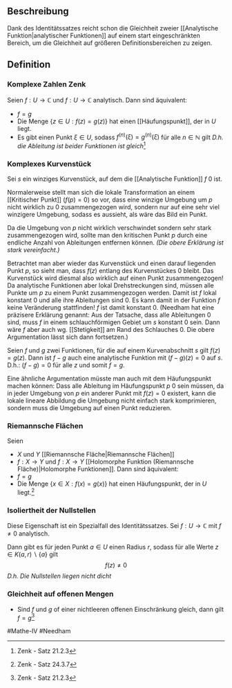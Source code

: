 ## Beschreibung
Dank des Identitätssatzes reicht schon die Gleichheit zweier [[Analytische Funktion|analytischer Funktionen]] auf einem start eingeschränkten Bereich, um die Gleichheit auf größeren Definitionsbereichen zu zeigen.

## Definition
### Komplexe Zahlen Zenk
Seien $f: U \to \mathbb{C}$ und $f: U \to \mathbb{C}$ analytisch.
Dann sind äquivalent:
- $f=g$
- Die Menge $\{z\in U: f(z)=g(z)\}$ hat einen [[Häufungspunkt]], der in $U$ liegt.
- Es gibt einen Punkt $\xi \in U$, sodass $f^{(n)}(\xi)= g^{(n)}(\xi)$ für alle $n\in \mathbb{N}$ gilt
*D.h. die Ableitung ist beider Funktionen ist gleich*[^1]

### Komplexes Kurvenstück
Sei $s$ ein winziges Kurvenstück, auf dem die [[Analytische Funktion]] $f$ 0 ist.

Normalerweise stellt man sich die lokale Transformation an einem [[Kritischer Punkt]] ($f(p) = 0$) so vor, dass eine winzige Umgebung um $p$ nicht wirklich zu 0 zusammengezogen wird, sondern nur auf eine sehr viel winzigere Umgebung, sodass es aussieht, als wäre das Bild ein Punkt. 

Da die Umgebung von $p$ nicht wirklich verschwindet sondern sehr stark zusammengezogen wird, sollte man den kritischen Punkt $p$ durch eine endliche Anzahl von Ableitungen entfernen können.
*(Die obere Erklärung ist stark vereinfacht.)*

Betrachtet man aber wieder das Kurvenstück und einen darauf liegenden Punkt $p$, so sieht man, dass $f(z)$ entlang des Kurvenstückes 0 bleibt.
Das Kurvenstück wird diesmal also wirklich auf einen Punkt zusammengezogen!
Da analytische Funktionen aber lokal Drehstreckungen sind, müssen alle Punkte um $p$ zu einem Punkt zusammengezogen werden. Damit ist $f$ lokal konstant 0 und alle ihre Ableitungen sind 0. 
Es kann damit in der Funktion $f$ keine Veränderung stattfinden! $f$ ist damit konstant 0.
(Needham hat eine präzisere Erklärung genannt: Aus der Tatsache, dass alle Ableitungen 0 sind, muss $f$ in einem schlauchförmigen Gebiet um $s$ konstant 0 sein. Dann wäre $f$ aber auch wg. [[Stetigkeit]] am Rand des Schlauches 0. Die obere Argumentation lässt sich dann fortsetzen.)

Seien $f$ und $g$ zwei Funktionen, für die auf einem Kurvenabschnitt $s$ gilt $f(z) = g(z)$. Dann ist $f-g$ auch eine analytische Funktion mit $(f-g)(z) = 0$ auf $s$.
D.h.: $(f-g) = 0$ für alle $z$ und somit $f=g$.

Eine ähnliche Argumentation müsste man auch mit dem Häufungspunkt machen können:
Dass alle Ableitung im Häufungspunkt $p$ 0 sein müssen, da in jeder Umgebung von $p$ ein anderer Punkt mit $f(z) = 0$ existert, kann die lokale lineare Abbildung die Umgebung nicht einfach stark komprimieren, sondern muss die Umgebung auf einen Punkt reduzieren.


### Riemannsche Flächen
Seien
- $X$ und $Y$ [[Riemannsche Fläche|Riemannsche Flächen]]
- $f: X \to Y$ und $f: X \to Y$ [[Holomorphe Funktion (Riemannsche Fläche)|Holomorphe Funktionen]].
Dann sind äquivalent:
- $f=g$
- Die Menge $\{x\in X: f(x)=g(x)\}$ hat einen Häufungspunkt, der in $U$ liegt.[^3]


### Isoliertheit der Nullstellen
Diese Eigenschaft ist ein Spezialfall des Identitätssatzes.
Sei $f:U \to \mathbb{C}$ mit $f \neq 0$ analytisch.

Dann gibt es für jeden Punkt $a\in U$ einen Radius $r$, sodass für alle Werte $z \in K(a, r) \backslash \{a\}$ gilt
$$f(z)\neq 0$$ *D.h. Die Nullstellen liegen nicht dicht*

### Gleichheit auf offenen Mengen
- Sind $f$ und $g$ of einer nichtleeren offenen Einschränkung gleich, dann gilt $f=g$[^1]

#Mathe-IV 
#Needham 


[^1]: Zenk - Satz 21.2.3
[^2]: Zenk - Korollar 21.2.4
[^3]: Zenk - Satz 24.3.7
